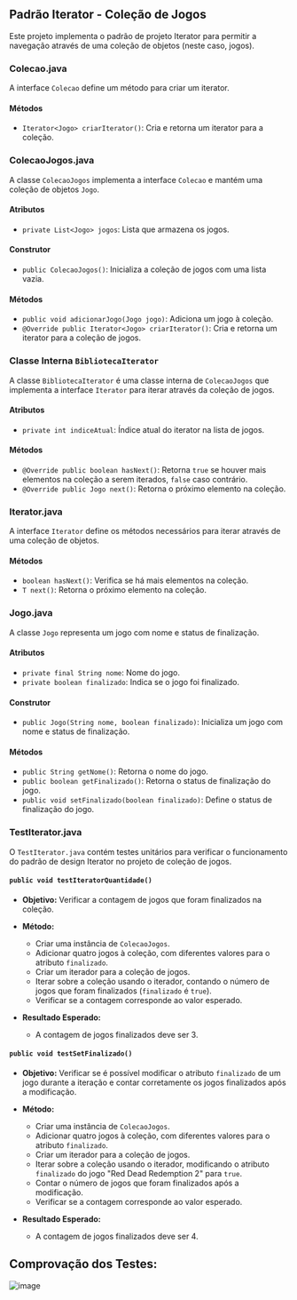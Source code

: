 
## Padrão Iterator - Coleção de Jogos

Este projeto implementa o padrão de projeto Iterator para permitir a navegação através de uma coleção de objetos (neste caso, jogos).

### Colecao.java

A interface `Colecao` define um método para criar um iterator.

#### Métodos

-   `Iterator<Jogo> criarIterator()`: Cria e retorna um iterator para a coleção.

### ColecaoJogos.java

A classe `ColecaoJogos` implementa a interface `Colecao` e mantém uma coleção de objetos `Jogo`.

#### Atributos

-   `private List<Jogo> jogos`: Lista que armazena os jogos.

#### Construtor

-   `public ColecaoJogos()`: Inicializa a coleção de jogos com uma lista vazia.

#### Métodos

-   `public void adicionarJogo(Jogo jogo)`: Adiciona um jogo à coleção.
-   `@Override public Iterator<Jogo> criarIterator()`: Cria e retorna um iterator para a coleção de jogos.

### Classe Interna `BibliotecaIterator`

A classe `BibliotecaIterator` é uma classe interna de `ColecaoJogos` que implementa a interface `Iterator` para iterar através da coleção de jogos.

#### Atributos

-   `private int indiceAtual`: Índice atual do iterator na lista de jogos.

#### Métodos

-   `@Override public boolean hasNext()`: Retorna `true` se houver mais elementos na coleção a serem iterados, `false` caso contrário.
-   `@Override public Jogo next()`: Retorna o próximo elemento na coleção.

### Iterator.java

A interface `Iterator` define os métodos necessários para iterar através de uma coleção de objetos.

#### Métodos

-   `boolean hasNext()`: Verifica se há mais elementos na coleção.
-   `T next()`: Retorna o próximo elemento na coleção.

### Jogo.java

A classe `Jogo` representa um jogo com nome e status de finalização.

#### Atributos

-   `private final String nome`: Nome do jogo.
-   `private boolean finalizado`: Indica se o jogo foi finalizado.

#### Construtor

-   `public Jogo(String nome, boolean finalizado)`: Inicializa um jogo com nome e status de finalização.

#### Métodos

-   `public String getNome()`: Retorna o nome do jogo.
-   `public boolean getFinalizado()`: Retorna o status de finalização do jogo.
-   `public void setFinalizado(boolean finalizado)`: Define o status de finalização do jogo.


### TestIterator.java

O `TestIterator.java` contém testes unitários para verificar o funcionamento do padrão de design Iterator no projeto de coleção de jogos.

#### `public void testIteratorQuantidade()`

-   **Objetivo:** Verificar a contagem de jogos que foram finalizados na coleção.

-   **Método:**

    -   Criar uma instância de `ColecaoJogos`.
    -   Adicionar quatro jogos à coleção, com diferentes valores para o atributo `finalizado`.
    -   Criar um iterador para a coleção de jogos.
    -   Iterar sobre a coleção usando o iterador, contando o número de jogos que foram finalizados (`finalizado` é `true`).
    -   Verificar se a contagem corresponde ao valor esperado.
-   **Resultado Esperado:**

    -   A contagem de jogos finalizados deve ser 3.

#### `public void testSetFinalizado()`

-   **Objetivo:** Verificar se é possível modificar o atributo `finalizado` de um jogo durante a iteração e contar corretamente os jogos finalizados após a modificação.

-   **Método:**

    -   Criar uma instância de `ColecaoJogos`.
    -   Adicionar quatro jogos à coleção, com diferentes valores para o atributo `finalizado`.
    -   Criar um iterador para a coleção de jogos.
    -   Iterar sobre a coleção usando o iterador, modificando o atributo `finalizado` do jogo "Red Dead Redemption 2" para `true`.
    -   Contar o número de jogos que foram finalizados após a modificação.
    -   Verificar se a contagem corresponde ao valor esperado.
-   **Resultado Esperado:**

    -   A contagem de jogos finalizados deve ser 4.

## Comprovação dos Testes:
![image](https://github.com/JotaVS/AtividadePadraoProjeto/assets/114262723/dee5a0e4-393d-4ddc-98a8-c846ec9999da)


